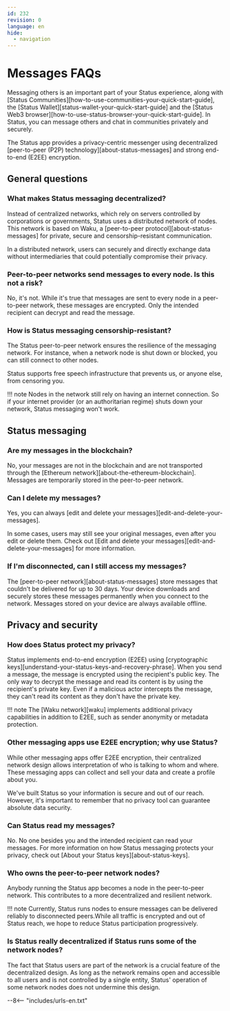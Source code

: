 ```yaml
---
id: 232
revision: 0
language: en
hide:
  - navigation
---
```


# Messages FAQs

Messaging others is an important part of your Status experience, along with [Status Communities][how-to-use-communities-your-quick-start-guide], the [Status Wallet][status-wallet-your-quick-start-guide] and the [Status Web3 browser][how-to-use-status-browser-your-quick-start-guide]. In Status, you can message others and chat in communities privately and securely.

The Status app provides a privacy-centric messenger using decentralized [peer-to-peer (P2P) technology][about-status-messages] and strong end-to-end (E2EE) encryption.

## General questions

### What makes Status messaging decentralized?

Instead of centralized networks, which rely on servers controlled by corporations or governments, Status uses a distributed network of nodes. This network is based on Waku, a [peer-to-peer protocol][about-status-messages] for private, secure and censorship-resistant communication.

In a distributed network, users can securely and directly exchange data without intermediaries that could potentially compromise their privacy.

### Peer-to-peer networks send messages to every node. Is this not a risk?

No, it's not. While it's true that messages are sent to every node in a peer-to-peer network, these messages are encrypted. Only the intended recipient can decrypt and read the message.

### How is Status messaging censorship-resistant?

The Status peer-to-peer network ensures the resilience of the messaging network. For instance, when a network node is shut down or blocked, you can still connect to other nodes.

Status supports free speech infrastructure that prevents us, or anyone else, from censoring you.

!!! note
    Nodes in the network still rely on having an internet connection. So if your internet provider (or an authoritarian regime) shuts down your network, Status messaging won't work.

## Status messaging

### Are my messages in the blockchain?

No, your messages are not in the blockchain and are not transported through the [Ethereum network][about-the-ethereum-blockchain]. Messages are temporarily stored in the peer-to-peer network.

### Can I delete my messages?

Yes, you can always [edit and delete your messages][edit-and-delete-your-messages].

In some cases, users may still see your original messages, even after you edit or delete them. Check out [Edit and delete your messages][edit-and-delete-your-messages] for more information.

### If I'm disconnected, can I still access my messages?

The [peer-to-peer network][about-status-messages] store messages that couldn't be delivered for up to 30 days. Your device downloads and securely stores these messages permanently when you connect to the network. Messages stored on your device are always available offline.

## Privacy and security

### How does Status protect my privacy?

Status implements end-to-end encryption (E2EE) using [cryptographic keys][understand-your-status-keys-and-recovery-phrase]. When you send a message, the message is encrypted using the recipient's public key. The only way to decrypt the message and read its content is by using the recipient's private key. Even if a malicious actor intercepts the message, they can't read its content as they don't have the private key.

!!! note
    The [Waku network][waku] implements additional privacy capabilities in addition to E2EE, such as sender anonymity or metadata protection.

### Other messaging apps use E2EE encryption; why use Status?

While other messaging apps offer E2EE encryption, their centralized network design allows interpretation of who is talking to whom and where. These messaging apps can collect and sell your data and create a profile about you.

We've built Status so your information is secure and out of our reach. However, it's important to remember that no privacy tool can guarantee absolute data security.

### Can Status read my messages?

No. No one besides you and the intended recipient can read your messages. For more information on how Status messaging protects your privacy, check out [About your Status keys][about-status-keys].

### Who owns the peer-to-peer network nodes?

Anybody running the Status app becomes a node in the peer-to-peer network. This contributes to a more decentralized and resilient network.

!!! note
    Currently, Status runs nodes to ensure messages can be delivered reliably to disconnected peers.While all traffic is encrypted and out of Status reach, we hope to reduce Status participation progressively.

### Is Status really decentralized if Status runs some of the network nodes?

The fact that Status users are part of the network is a crucial feature of the decentralized design. As long as the network remains open and accessible to all users and is not controlled by a single entity, Status' operation of some network nodes does not undermine this design.

--8<-- "includes/urls-en.txt"
